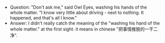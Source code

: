 - Question: "Don't ask me," said Owl Eyes, washing his hands of the whole matter. "I know very little about driving - next to nothing. It happened, and that's all I know."
- Answer: I didn't really catch the meaning of the "washing his hand of the whole matter." at the first sight. it means in chinese "把事情推脱的一干二净". 
